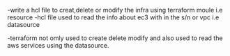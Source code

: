 -write a hcl file to creat,delete or modify the infra using terraform moule i.e resource
-hcl file used to read the info about ec3 with in the s/n or vpc i.e datasource

-terraform not omly used to create delete modify and also used to read the aws services using the datasource.

